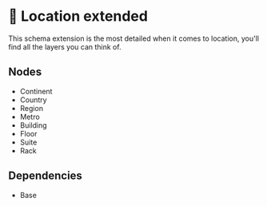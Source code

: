 # 🧩 Location extended

This schema extension is the most detailed when it comes to location, you'll find all the layers you can think of.

## Nodes

- Continent
- Country
- Region
- Metro
- Building
- Floor
- Suite
- Rack

## Dependencies

- Base
